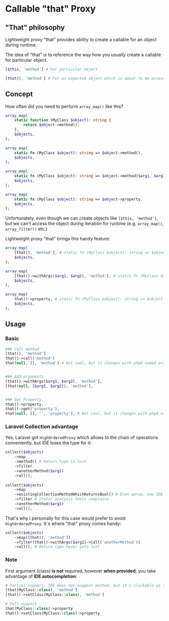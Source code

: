 # Callable "that" Proxy

## "That" philosophy
Lightweight proxy "that" provides ability to create a callable for an object during runtime.

The idea of "that" is to reference the way how you usually create a callable for particular object. 
```php
[$this, 'method'] # For particular object

[that(), 'method'] # For an expected object which is about to be accessed during the loop
```

## Concept
How often did you need to perform `array_map()` like this?

```php
array_map(
    static function (MyClass $object): string {
        return $object->method();
    },
    $objects,
);

array_map(
    static fn (MyClass $object): string => $object->method(),
    $objects,
);

array_map(
    static fn (MyClass $object): string => $object->method($arg1, $arg2),
    $objects,
);

array_map(
    static fn (MyClass $object): string => $object->property,
    $objects,
);
```

Unfortunately, even though we can create objects like `[$this, 'method']`,
but we can't access the object during iteration for runtime (e.g. `array_map()`, `array_filter()` etc.)

Lightweight proxy "that" brings this handy feature:
```php
array_map(
    [that(), 'method'], # static fn (MyClass $object): string => $object->method()
    $objects,
);

array_map(
    [that()->withArgs($arg1, $arg2), 'method'], # static fn (MyClass $object): string => $object->method($arg1, $arg2),
    $objects,
);

array_map(
    that()->property, # static fn (MyClass $object): string => $object->property
    $objects,
);
```


## Usage

### Basic

```php
### Call method
[that(), 'method']
that()->call('method')
that(null, [], 'method') # Not cool, but it changes with php8 named args


### Add arguments
[that()->withArgs($arg1, $arg2), 'method'],
[that(null, [$arg1, $arg2]), 'method'],


### Get Property
that()->property,
that()->get('property'),
that(null, [], '', 'property'), # Not cool, but it changes with php8 named args
```

### Laravel Collection advantage

Yes, Laravel got `HighOrderedProxy` which allows to the chain of operations conveniently,
but IDE loses the type for it:

```php
collect($objects)
    ->map
    ->method() # Return type is lost
    ->filter
    ->anotherMethod($arg1)
    ->all();
    
collect($objects)
    ->map
    ->existingCollectionMethodWhichReturnsBool() # Even worse, now IDE thinks that it returns bool here
    ->filter # Static analysis tools complains
    ->anotherMethod($arg1)
    ->all();
```

That's why I personally for this case would prefer to avoid `HighOrderedProxy`.
It`s where "that" proxy comes handy:

```php
collect($objects)
    ->map([that(), 'method'])
    ->filter(that()->withArgs($arg1)->call('anotherMethod'))
    ->all(); # Return type never gets lost
```

### Note
First argument (class) **is not** required, however **when provided**, you take advantage of **IDE autocompletion**:
```php
# Partial support; IDE does not suggest method, but it`s clickable as soon as you type it
[that(MyClass::class), 'method']
[that()->setClass(MyClass::class), 'method']

# Full support
that(MyClass::class)->property
that()->setClass(MyClass::class)->property
```
